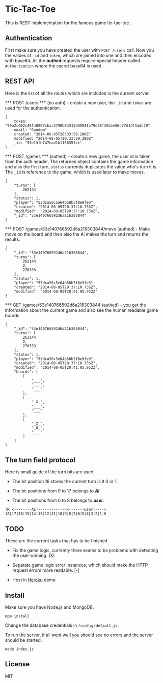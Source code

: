 # Tic-Tac-Toe

This is REST implementation for the famous game tic-tac-toe.

## Authentication

First make sure you have created the user with ```POST /users``` call. Now you the
values of ```_id``` and ```token```, which are joined into one and then encoded with base64.
All the ___authed___ requests require special header called ```Authorization``` where the secret
base64 is used.

## REST API

Here is the list of all the routes which are included in the current server.

*** POST /users *** (no auth) - create a new user, the ```_id``` and ```token``` are used for
the authentication.
```
{
    token: "56a2c062c45fa8867cbac3790b84315d45941e79d35f26bbe56c27d1df3adc70"
    email: "Random"
    created: "2014-08-05T20:33:59.280Z"
    modified: "2014-08-05T20:33:59.280Z"
    _id: "53e13fb747bad1b1156357cc"
}
```

***  POST /games *** (authed) - create a new game, the user id is taken from the auth header.
The returned object contains the game information and also the first turn, ```status``` currently
duplicates the value who's turn it is. The ```_id``` is reference to the game, which is used later
to make moves.
```
{
    "turns": [
        262144
    ],
    "status": 1,
    "player": "53dca56c5e64b50b5f8e9fe0",
    "created": "2014-08-05T20:37:10.736Z",
    "modified": "2014-08-05T20:37:10.736Z",
    "_id": "53e140766592d6a216303844"
}
```

*** POST /games/53e140766592d6a216303844/move (authed) - Make move on the board and then
also the AI makes the turn and returns the results.
```
{
    "_id": "53e140766592d6a216303844",
    "turns": [
        262144,
        2,
        270338
    ],
    "status": 1,
    "player": "53dca56c5e64b50b5f8e9fe0",
    "created": "2014-08-05T20:37:10.736Z",
    "modified": "2014-08-05T20:41:05.952Z"
}
```

*** GET /games/53e140766592d6a216303844 (authed) - you get the information about the current
game and also see the human readable game boards.
```
{
    "_id": "53e140766592d6a216303844",
    "turns": [
        262144,
        2,
        270338
    ],
    "status": 1,
    "player": "53dca56c5e64b50b5f8e9fe0",
    "created": "2014-08-05T20:37:10.736Z",
    "modified": "2014-08-05T20:41:05.952Z",
    "boards": [
        [
            "___",
            "___",
            "___"
        ],
        [
            "_X_",
            "___",
            "___"
        ],
        [
            "_X_",
            "_O_",
            "___"
        ]
    ]
}
```

## The turn field protocol

Here is small guide of the turn bits are used.

  - The bit position 18 stores the current turn is it 0 or 1.

  - The bit positions from 9 to 17 belongs to ___AI___.

  - The bit positions from 0 to 8 belongs to ___user___.
```
TR <--------AI-------------><-------user----->
18|17|16|15|14|13|12|11|10|9|8|7|6|5|4|3|2|1|0
```

## TODO

These are the current tasks that has to be finished

- Fix the game logic, currently there seems to be problems with detecting the user
winning. [X]

- Separate game logic error instances, which should make the HTTP request errors more readable. [-]

- Host in [Heroku](heroku.com) demo.

## Install

Make sure you have Node.js and MongoDB.

```npm install```

Change the database credentials in ```/config/default.js```.

To run the server, if all went well you should see no errors and the server should
be started.

```node index.js```

## License

MIT
